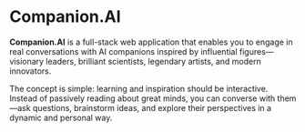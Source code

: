 # Companion.AI

**Companion.AI** is a full-stack web application that enables you to engage in real conversations with AI companions inspired by influential figures—visionary leaders, brilliant scientists, legendary artists, and modern innovators.

The concept is simple: learning and inspiration should be interactive. Instead of passively reading about great minds, you can converse with them—ask questions, brainstorm ideas, and explore their perspectives in a dynamic and personal way.
